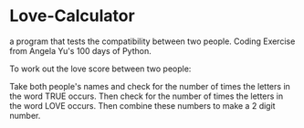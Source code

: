# Love-Calculator
a program that tests the compatibility between two people. Coding Exercise from Angela Yu's 100 days of Python.

To work out the love score between two people:

Take both people's names and check for the number of times the letters in the word TRUE occurs. Then check for the number of times the letters in the word LOVE occurs. Then combine these numbers to make a 2 digit number.
